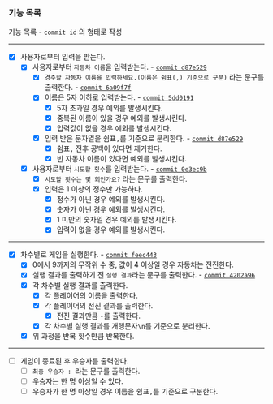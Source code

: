 ### 기능 목록

기능 목록 - `commit id` 의 형태로 작성

---

- [x] 사용자로부터 입력을 받는다.
  - [x] 사용자로부터 `자동차 이름`을 입력받는다. - [`commit d87e529`](https://github.com/ho991217/javascript-racingcar-6/commit/d87e529f826a88fe1423edb30b4d18715bd0621d)
    - [x] `경주할 자동차 이름을 입력하세요.(이름은 쉼표(,) 기준으로 구분)` 라는 문구를 출력한다. - [`commit 6a09f7f`](https://github.com/woowacourse-precourse/javascript-racingcar-6/commit/6a09f7ff8b83c1b89be5c98529bbea7122cf9116)
    - [x] 이름은 5자 이하로 입력받는다. - [`commit 5dd0191`](https://github.com/ho991217/javascript-racingcar-6/commit/5dd01916d72931d7c2fd48b6d148adc85b1ed6b6)
      - [x] 5자 초과일 경우 예외를 발생시킨다.
      - [x] 중복된 이름이 있을 경우 예외를 발생시킨다.
      - [x] 입력값이 없을 경우 예외를 발생시킨다.
    - [x] 입력 받은 문자열을 쉼표`,`를 기준으로 분리한다. - [`commit d87e529`](https://github.com/ho991217/javascript-racingcar-6/commit/d87e529f826a88fe1423edb30b4d18715bd0621d)
      - [x] 쉼표`,` 전후 공백이 있다면 제거한다.
      - [x] 빈 자동차 이름이 있다면 예외를 발생시킨다.
  - [x] 사용자로부터 `시도할 횟수`를 입력받는다. - [`commit 0e3ec9b`](https://github.com/ho991217/javascript-racingcar-6/commit/0e3ec9bd70d2bdba2322571471045d1f41c84c78)
    - [x] `시도할 횟수는 몇 회인가요?` 라는 문구를 출력한다.
    - [x] 입력은 1 이상의 정수만 가능하다.
      - [x] 정수가 아닌 경우 예외를 발생시킨다.
      - [x] 숫자가 아닌 경우 예외를 발생시킨다.
      - [x] 1 미만의 숫자일 경우 예외를 발생시킨다.
      - [x] 입력이 없을 경우 예외를 발생시킨다.

---

- [x] 차수별로 게임을 실행한다. - [`commit feec443`](https://github.com/ho991217/javascript-racingcar-6/commit/feec4434fbe67e4fc16fd25d9d3d7e71461cd8db)
  - [x] 0에서 9까지의 무작위 수 중, 값이 4 이상일 경우 자동차는 전진한다.
  - [x] 실행 결과를 출력하기 전 `실행 결과`라는 문구를 출력한다. - [`commit 4202a96`](https://github.com/ho991217/javascript-racingcar-6/commit/4202a96f59916d78ab386af37fe740e5e103f8db)
  - [x] 각 차수별 실행 결과를 출력한다.
    - [x] 각 플레이어의 이름을 출력한다.
    - [x] 각 플레이어의 전진 결과를 출력한다.
      - [x] 전진 결과만큼 `-`를 출력한다.
    - [x] 각 차수별 실행 결과를 개행문자`\n`를 기준으로 분리한다.
  - [x] 위 과정을 반복 횟수만큼 반복한다.

---

- [ ] 게임이 종료된 후 우승자를 출력한다.
  - [ ] `최종 우승자 : `라는 문구를 출력한다.
  - [ ] 우승자는 한 명 이상일 수 있다.
  - [ ] 우승자가 한 명 이상일 경우 이름을 쉼표`,`를 기준으로 구분한다.

